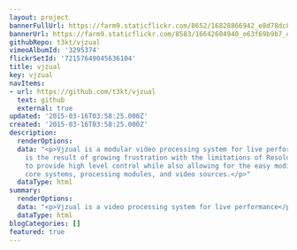 ```yaml
---
layout: project
bannerFullUrl: https://farm9.staticflickr.com/8652/16828866942_e8d78dc8ea_h.jpg
bannerUrl: https://farm9.staticflickr.com/8583/16642604940_e63f69b9b7_o.jpg
githubRepo: t3kt/vjzual
vimeoAlbumId: '3295374'
flickrSetId: '72157649045636104'
title: vjzual
key: vjzual
navItems:
- url: https://github.com/t3kt/vjzual
  text: github
  external: true
updated: '2015-03-16T03:58:25.000Z'
created: '2015-03-16T03:58:25.000Z'
description:
  renderOptions: 
  data: "<p>Vjzual is a modular video processing system for live performance.</p>\r\n<p>It
    is the result of growing frustration with the limitations of Resolume. It aims
    to provide high level control while also allowing for the easy modification of
    core systems, processing modules, and video sources.</p>"
  dataType: html
summary:
  renderOptions: 
  data: "<p>Vjzual is a video processing system for live performance</p>"
  dataType: html
blogCategories: []
featured: true
---
```

